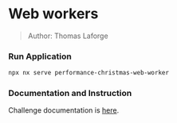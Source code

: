 # Web workers

> Author: Thomas Laforge

### Run Application

```bash
npx nx serve performance-christmas-web-worker
```

### Documentation and Instruction

Challenge documentation is [here](https://angular-challenges.vercel.app/challenges/performance/40-christmas-web-worker/).
